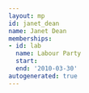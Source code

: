 ```yaml
---
layout: mp
id: janet_dean
name: Janet Dean
memberships:
- id: lab
  name: Labour Party
  start: 
  end: '2010-03-30'
autogenerated: true
---
```

